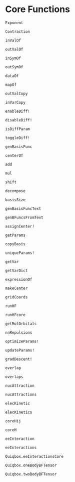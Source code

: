 # Core Functions

```@docs
Exponent
```

```@docs
Contraction
```

```@docs
inValOf
```

```@docs
outValOf
```

```@docs
inSymOf
```

```@docs
outSymOf
```

```@docs
dataOf
```

```@docs
mapOf
```

```@docs
outValCopy
```

```@docs
inVarCopy
```

```@docs
enableDiff!
```

```@docs
disableDiff!
```

```@docs
isDiffParam
```

```@docs
toggleDiff!
```

```@docs
genBasisFunc
```

```@docs
centerOf
```

```@doc
add
```

```@doc
mul
```

```@doc
shift
```

```@docs
decompose
```

```@docs
basisSize
```

```@docs
genBasisFuncText
```

```@docs
genBFuncsFromText
```

```@docs
assignCenter!
```

```@docs
getParams
```

```@doc
copyBasis
```

```@docs
uniqueParams!
```

```@docs
getVar
```

```@docs
getVarDict
```

```@docs
expressionOf
```


```@docs
makeCenter
```

```@docs
gridCoords
```


```@docs
runHF
```

```@docs
runHFcore
```

```@docs
getMolOrbitals
```

```@docs
nnRepulsions
```


```@docs
optimizeParams!
```

```@docs
updateParams!
```

```@docs
gradDescent!
```


```@docs
overlap
```

```@docs
overlaps
```

```@docs
nucAttraction
```

```@docs
nucAttractions
```

```@docs
elecKinetic
```

```@docs
elecKinetics
```

```@docs
coreHij
```

```@docs
coreH
```

```@docs
eeInteraction
```

```@docs
eeInteractions
```

```@docs
Quiqbox.eeInteractionsCore
```

```@docs
Quiqbox.oneBodyBFTensor
```

```@docs
Quiqbox.twoBodyBFTensor
```